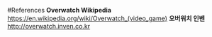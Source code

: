 #References
**Overwatch Wikipedia** https://en.wikipedia.org/wiki/Overwatch_(video_game)
**오버워치 인벤**  http://overwatch.inven.co.kr
